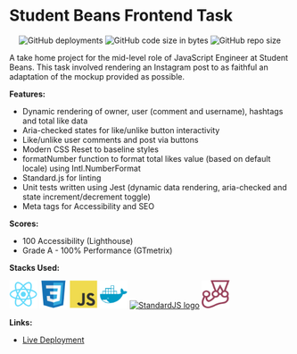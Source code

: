# Student Beans Frontend Task

<div align="center">

![GitHub deployments](https://img.shields.io/github/deployments/asbhogal/student-beans-frontend-task/production?label=DEPLOYMENT%20STATE&style=for-the-badge&labelColor=000) ![GitHub code size in bytes](https://img.shields.io/github/languages/code-size/asbhogal/student-beans-frontend-task?style=for-the-badge&labelColor=000) ![GitHub repo size](https://img.shields.io/github/repo-size/asbhogal/student-beans-frontend-task?color=blueviolet&style=for-the-badge&labelColor=000)

</div>

A take home project for the mid-level role of JavaScript Engineer at Student Beans. This task involved rendering an Instagram post to as faithful an adaptation of the mockup provided as possible. 

<strong>Features:</strong>
- Dynamic rendering of owner, user (comment and username), hashtags and total like data
- Aria-checked states for like/unlike button interactivity
- Like/unlike user comments and post via buttons
- Modern CSS Reset to baseline styles
- formatNumber function to format total likes value (based on default locale) using Intl.NumberFormat
- Standard.js for linting
- Unit tests written using Jest (dynamic data rendering, aria-checked and state increment/decrement toggle)
- Meta tags for Accessibility and SEO

<strong>Scores:</strong>
- 100 Accessibility (Lighthouse)
- Grade A - 100% Performance (GTmetrix)

<strong>Stacks Used:</strong>

<a target="_blank" rel="noopener noreferrer" href="https://github.com/devicons/devicon/blob/master/icons/react/react-original.svg"><img src="https://github.com/devicons/devicon/blob/master/icons/react/react-original.svg" alt="React logo" width="50" height="50" style="max-width:100%;"></a>
<a target="_blank" rel="noopener noreferrer" href="https://github.com/devicons/devicon/blob/master/icons/css3/css3-original.svg"><img src="https://github.com/devicons/devicon/raw/master/icons/css3/css3-original.svg" alt="CSS3 logo" width="50" height="50" style="max-width:100%;"></a>
<a target="_blank" rel="noopener noreferrer" href="https://github.com/devicons/devicon/blob/master/icons/javascript/javascript-original.svg"><img src="https://github.com/devicons/devicon/raw/master/icons/javascript/javascript-original.svg" alt="JavaScript logo" width="50" height="50" style="max-width:100%;"></a>
<a target="_blank" rel="noopener noreferrer" href="https://github.com/devicons/devicon/blob/master/icons/docker/docker-plain.svg"><img src="https://github.com/devicons/devicon/blob/master/icons/docker/docker-plain.svg" alt="Docker logo" width="50" height="50" style="max-width:100%;"></a>
<a target="_blank" rel="noopener noreferrer" href="https://cdn.rawgit.com/standard/standard/master/sticker.svg"><img src="https://cdn.rawgit.com/standard/standard/master/sticker.svg" alt="StandardJS logo" width="50" height="50" style="max-width:100%;"></a>
<a target="_blank" rel="noopener noreferrer" href="https://github.com/devicons/devicon/blob/master/icons/jest/jest-plain.svg"><img src="https://github.com/devicons/devicon/blob/master/icons/jest/jest-plain.svg" alt="StandardJS logo" width="50" height="50" style="max-width:100%;"></a>

<strong>Links:</strong>
 - <a target="_blank" href="https://student-beans-frontend-task.vercel.app/">Live Deployment</a>